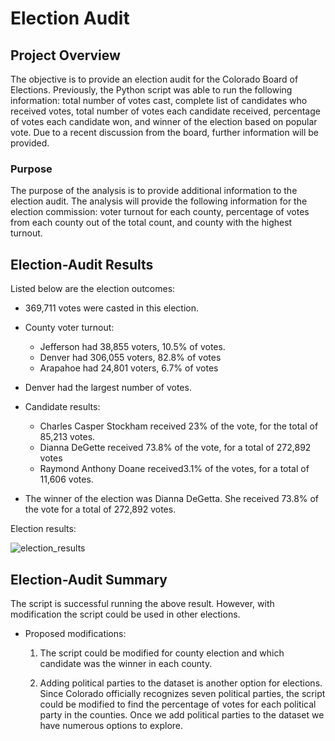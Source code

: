 # Election Audit
## Project Overview
The objective is to provide an election audit for the Colorado Board of Elections. Previously, the Python script was able to run the following information: total number of votes cast, complete list of candidates who received votes, total number of votes each candidate received, percentage of votes each candidate won, and winner of the election based on popular vote. Due to a recent discussion from the board, further information will be provided. 

### Purpose
The purpose of the analysis is to provide additional information to the election audit.  The analysis will provide the following information for the election commission: voter turnout for each county, percentage of votes from each county out of the total count, and county with the highest turnout.

## Election-Audit Results
Listed below are the election outcomes:

-	369,711 votes were casted in this election.

-	County voter turnout:
    - Jefferson had 38,855 voters, 10.5% of votes.
    - Denver had 306,055 voters, 82.8% of votes
    - Arapahoe had 24,801 voters, 6.7% of votes

-	Denver had the largest number of votes.

-	Candidate results:
    - Charles Casper Stockham received 23% of the vote, for the total of 85,213 votes.
    - Dianna  DeGette received 73.8% of the vote, for a total of 272,892 votes
    - Raymond Anthony Doane received3.1% of the votes, for a total of 11,606 votes.

-	The winner of the election was Dianna DeGetta. She received 73.8% of the vote for a total of 272,892 votes.

Election results:

![election_results ](https://user-images.githubusercontent.com/96746207/157948384-87b0784e-3d03-48e2-941d-6af4b165d59d.png)

## Election-Audit Summary


The script is successful running the above result. However, with modification the script could be used in other elections.

 - Proposed modifications:

	1. The script could be modified for county election and which candidate was the winner in each county.  

	2. Adding political parties to the dataset is another option for elections. Since Colorado officially recognizes seven political parties, the script could be modified to find the percentage of votes for each political party in the counties. Once we add political parties to the dataset we have numerous options to explore.    





















